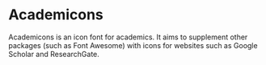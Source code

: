 Academicons
===========
Academicons is an icon font for academics. It aims to supplement other packages (such as Font Awesome) with icons for websites such as Google Scholar and ResearchGate.
